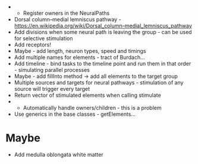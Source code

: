 - + Register owners in the NeuralPaths
- Dorsal column–medial lemniscus pathway - https://en.wikipedia.org/wiki/Dorsal_column–medial_lemniscus_pathway
- Add divisions when some neural path is leaving the group - can be used for selective stimulation 
- Add receptors!
- Maybe - add length, neuron types, speed and timings
- Add multiple names for elements - tract of Burdach...
- Add timeline - bind tasks to the timeline point and run them in that order - simulating parallel processes
- Maybe - add fillInto method -> add all elements to the target group
- Multiple sources and targets for neural pathways - stimulation of any source will trigger every target
- Return vector of stimulated elements when calling stimulate
- + Automatically handle owners/children - this is a problem
- Use generics in the base classes - getElements...
# Maybe
- Add medulla oblongata white matter